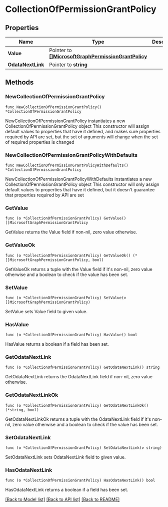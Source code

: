# CollectionOfPermissionGrantPolicy

## Properties

Name | Type | Description | Notes
------------ | ------------- | ------------- | -------------
**Value** | Pointer to [**[]MicrosoftGraphPermissionGrantPolicy**](MicrosoftGraphPermissionGrantPolicy.md) |  | [optional] 
**OdataNextLink** | Pointer to **string** |  | [optional] 

## Methods

### NewCollectionOfPermissionGrantPolicy

`func NewCollectionOfPermissionGrantPolicy() *CollectionOfPermissionGrantPolicy`

NewCollectionOfPermissionGrantPolicy instantiates a new CollectionOfPermissionGrantPolicy object
This constructor will assign default values to properties that have it defined,
and makes sure properties required by API are set, but the set of arguments
will change when the set of required properties is changed

### NewCollectionOfPermissionGrantPolicyWithDefaults

`func NewCollectionOfPermissionGrantPolicyWithDefaults() *CollectionOfPermissionGrantPolicy`

NewCollectionOfPermissionGrantPolicyWithDefaults instantiates a new CollectionOfPermissionGrantPolicy object
This constructor will only assign default values to properties that have it defined,
but it doesn't guarantee that properties required by API are set

### GetValue

`func (o *CollectionOfPermissionGrantPolicy) GetValue() []MicrosoftGraphPermissionGrantPolicy`

GetValue returns the Value field if non-nil, zero value otherwise.

### GetValueOk

`func (o *CollectionOfPermissionGrantPolicy) GetValueOk() (*[]MicrosoftGraphPermissionGrantPolicy, bool)`

GetValueOk returns a tuple with the Value field if it's non-nil, zero value otherwise
and a boolean to check if the value has been set.

### SetValue

`func (o *CollectionOfPermissionGrantPolicy) SetValue(v []MicrosoftGraphPermissionGrantPolicy)`

SetValue sets Value field to given value.

### HasValue

`func (o *CollectionOfPermissionGrantPolicy) HasValue() bool`

HasValue returns a boolean if a field has been set.

### GetOdataNextLink

`func (o *CollectionOfPermissionGrantPolicy) GetOdataNextLink() string`

GetOdataNextLink returns the OdataNextLink field if non-nil, zero value otherwise.

### GetOdataNextLinkOk

`func (o *CollectionOfPermissionGrantPolicy) GetOdataNextLinkOk() (*string, bool)`

GetOdataNextLinkOk returns a tuple with the OdataNextLink field if it's non-nil, zero value otherwise
and a boolean to check if the value has been set.

### SetOdataNextLink

`func (o *CollectionOfPermissionGrantPolicy) SetOdataNextLink(v string)`

SetOdataNextLink sets OdataNextLink field to given value.

### HasOdataNextLink

`func (o *CollectionOfPermissionGrantPolicy) HasOdataNextLink() bool`

HasOdataNextLink returns a boolean if a field has been set.


[[Back to Model list]](../README.md#documentation-for-models) [[Back to API list]](../README.md#documentation-for-api-endpoints) [[Back to README]](../README.md)


